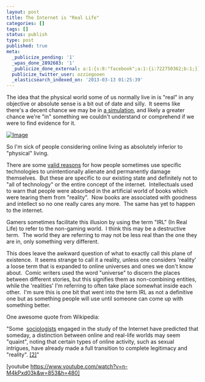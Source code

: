 ```yaml
---
layout: post
title: The Internet is "Real Life"
categories: []
tags: []
status: publish
type: post
published: true
meta:
  _publicize_pending: '1'
  _wpas_done_2892683: '1'
  _publicize_done_external: a:1:{s:8:"facebook";a:1:{i:722750362;b:1;}}
  publicize_twitter_user: ozziegooen
  _elasticsearch_indexed_on: '2013-03-13 01:25:39'
---
```

The idea that the physical world some of us normally live in is "real" in any objective or absolute sense is a bit out of date and silly.  It seems like there's a decent chance we may be in [a simulation](http://news.discovery.com/space/are-we-living-in-a-computer-simulation-2-121216.htm), and likely a greater chance we're "in" something we couldn't understand or comprehend if we were to find evidence for it.

[ ![Image](http://bowlabs.files.wordpress.com/2013/03/avatar.jpeg?w=249) ](http://bowlabs.files.wordpress.com/2013/03/avatar.jpeg)

So I'm sick of people considering online living as absolutely inferior to "physical" living.

There are some [valid reasons](http://www.amazon.com/Alone-Together-Expect-Technology-Other/dp/0465031463/ref=sr_1_1?ie=UTF8&tag=libraryextension-20&camp=211189&creative=9325&linkCode=as2&creativeASIN=0465031463) for how people sometimes use specific technologies to unintentionally alienate and permanently damage themselves.  But these are specific to our existing state and definitely not to "all of technology" or the entire concept of the internet.  Intellectuals used to warn that people were absorbed in the artificial world of books which were tearing them from "reality".  Now books are associated with goodness and intellect so no one really cares any more.  The same has yet to happen to the internet.

Gamers sometimes facilitate this illusion by using the term "IRL" (In Real Life) to refer to the non-gaming world.  I think this may be a destructive term.  The world they are referring to may not be less real than the one they are in, only something very different.  

This does leave the awkward question of what to exactly call this plane of existence.  It seems strange to call it a reality, unless one considers 'reality' a loose term that is expanded to online universes and ones we don't know about.  Comic writers used the word "universe" to discern the places between different stories, but this signifies them as non-combining entities, while the 'realities' I'm referring to often take place somewhat inside each other.  I'm sure this is one bit that went into the term IRL as not a definitive one but as something people will use until someone can come up with something better.

One awesome quote from Wikipedia:  
    
"Some  [sociologists](http://en.wikipedia.org/wiki/Sociologist "Sociologist") engaged in the study of the Internet have predicted that someday, a distinction between online and real-life worlds may seem "quaint", noting that certain types of online activity, such as sexual intrigues, have already made a full transition to complete legitimacy and "reality". [[2]](http://en.wikipedia.org/wiki/Real_life#cite_note-Slater-2)"

[youtube https://www.youtube.com/watch?v=n-M4kPxd03k&w=853&h=480]

 